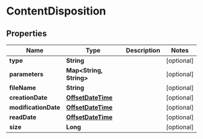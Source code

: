 # ContentDisposition

## Properties
Name | Type | Description | Notes
------------ | ------------- | ------------- | -------------
**type** | **String** |  |  [optional]
**parameters** | **Map&lt;String, String&gt;** |  |  [optional]
**fileName** | **String** |  |  [optional]
**creationDate** | [**OffsetDateTime**](OffsetDateTime.md) |  |  [optional]
**modificationDate** | [**OffsetDateTime**](OffsetDateTime.md) |  |  [optional]
**readDate** | [**OffsetDateTime**](OffsetDateTime.md) |  |  [optional]
**size** | **Long** |  |  [optional]
